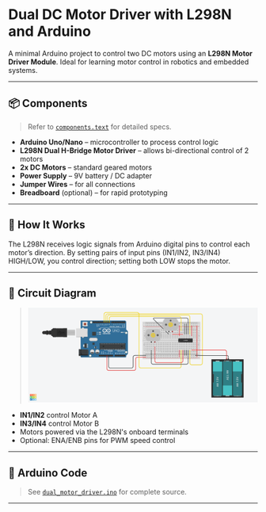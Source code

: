 # Dual DC Motor Driver with L298N and Arduino

A minimal Arduino project to control two DC motors using an **L298N Motor Driver Module**. Ideal for learning motor control in robotics and embedded systems.

---

## 📦 Components

> Refer to [`components.text`](components.text) for detailed specs.

- **Arduino Uno/Nano** – microcontroller to process control logic
- **L298N Dual H-Bridge Motor Driver** – allows bi-directional control of 2 motors
- **2x DC Motors** – standard geared motors
- **Power Supply** – 9V battery / DC adapter
- **Jumper Wires** – for all connections
- **Breadboard** (optional) – for rapid prototyping

---

## 🧠 How It Works

The L298N receives logic signals from Arduino digital pins to control each motor’s direction. By setting pairs of input pins (IN1/IN2, IN3/IN4) HIGH/LOW, you control direction; setting both LOW stops the motor.

---

## 🔌 Circuit Diagram

> ![Circuit Diagram](./dual_dc_motor_driver.png)

- **IN1/IN2** control Motor A
- **IN3/IN4** control Motor B
- Motors powered via the L298N's onboard terminals
- Optional: ENA/ENB pins for PWM speed control

---

## 🧾 Arduino Code

> See [`dual_motor_driver.ino`](dual_motor_driver.ino) for complete source.

---
